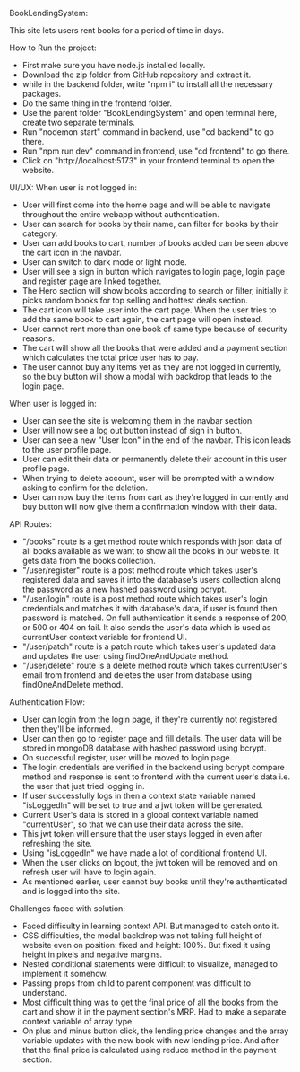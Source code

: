 BookLendingSystem:

This site lets users rent books for a period of time in days.

How to Run the project:

- First make sure you have node.js installed locally.
- Download the zip folder from GitHub repository and extract it.
- while in the backend folder, write "npm i" to install all the necessary packages.
- Do the same thing in the frontend folder.
- Use the parent folder "BookLendingSystem" and open terminal here, create two separate terminals.
- Run "nodemon start" command in backend, use "cd backend" to go there.
- Run "npm run dev" command in frontend, use "cd frontend" to go there.
- Click on "http://localhost:5173" in your frontend terminal to open the website.

UI/UX:
When user is not logged in:

- User will first come into the home page and will be able to navigate throughout the entire webapp without authentication.
- User can search for books by their name, can filter for books by their category.
- User can add books to cart, number of books added can be seen above the cart icon in the navbar.
- User can switch to dark mode or light mode.
- User will see a sign in button which navigates to login page, login page and register page are linked together.
- The Hero section will show books according to search or filter, initially it picks random books for top selling and hottest deals section.
- The cart icon will take user into the cart page. When the user tries to add the same book to cart again, the cart page will open instead.
- User cannot rent more than one book of same type because of security reasons.
- The cart will show all the books that were added and a payment section which calculates the total price user has to pay.
- The user cannot buy any items yet as they are not logged in currently, so the buy button will show a modal with backdrop that leads to the login page.

When user is logged in:

- User can see the site is welcoming them in the navbar section.
- User will now see a log out button instead of sign in button.
- User can see a new "User Icon" in the end of the navbar. This icon leads to the user profile page.
- User can edit their data or permanently delete their account in this user profile page.
- When trying to delete account, user will be prompted with a window asking to confirm for the deletion.
- User can now buy the items from cart as they're logged in currently and buy button will now give them a confirmation window with their data.

API Routes:

- "/books" route is a get method route which responds with json data of all books available as we want to show all the books in our website. It gets data from the books collection.
- "/user/register" route is a post method route which takes user's registered data and saves it into the database's users collection along the password as a new hashed password using bcrypt.
- "/user/login" route is a post method route which takes user's login credentials and matches it with database's data, if user is found then password is matched. On full authentication it sends a response of 200, or 500 or 404 on fail. It also sends the user's data which is used as currentUser context variable for frontend UI.
- "/user/patch" route is a patch route which takes user's updated data and updates the user using findOneAndUpdate method.
- "/user/delete" route is a delete method route which takes currentUser's email from frontend and deletes the user from database using findOneAndDelete method.

Authentication Flow:

- User can login from the login page, if they're currently not registered then they'll be informed.
- User can then go to register page and fill details. The user data will be stored in mongoDB database with hashed password using bcrypt.
- On successful register, user will be moved to login page.
- The login credentials are verified in the backend using bcrypt compare method and response is sent to frontend with the current user's data i.e. the user that just tried logging in.
- If user successfully logs in then a context state variable named "isLoggedIn" will be set to true and a jwt token will be generated.
- Current User's data is stored in a global context variable named "currentUser", so that we can use their data across the site.
- This jwt token will ensure that the user stays logged in even after refreshing the site.
- Using "isLoggedIn" we have made a lot of conditional frontend UI.
- When the user clicks on logout, the jwt token will be removed and on refresh user will have to login again.
- As mentioned earlier, user cannot buy books until they're authenticated and is logged into the site.

Challenges faced with solution:

- Faced difficulty in learning context API. But managed to catch onto it.
- CSS difficulties, the modal backdrop was not taking full height of website even on position: fixed and height: 100%. But fixed it using height in pixels and negative margins.
- Nested conditional statements were difficult to visualize, managed to implement it somehow.
- Passing props from child to parent component was difficult to understand.
- Most difficult thing was to get the final price of all the books from the cart and show it in the payment section's MRP. Had to make a separate context variable of array type.
- On plus and minus button click, the lending price changes and the array variable updates with the new book with new lending price. And after that the final price is calculated using reduce method in the payment section.
